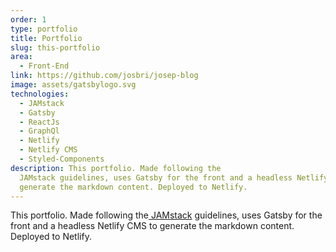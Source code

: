 ```yaml
---
order: 1
type: portfolio
title: Portfolio
slug: this-portfolio
area:
  - Front-End
link: https://github.com/josbri/josep-blog
image: assets/gatsbylogo.svg
technologies:
  - JAMstack
  - Gatsby
  - ReactJs
  - GraphQl
  - Netlify
  - Netlify CMS
  - Styled-Components
description: This portfolio. Made following the
  JAMstack guidelines, uses Gatsby for the front and a headless Netlify CMS to
  generate the markdown content. Deployed to Netlify.
---
```


This portfolio. Made following the[ JAMstack](https://jamstack.org/) guidelines, uses Gatsby for the front and a headless Netlify CMS to generate the markdown content. Deployed to Netlify.
